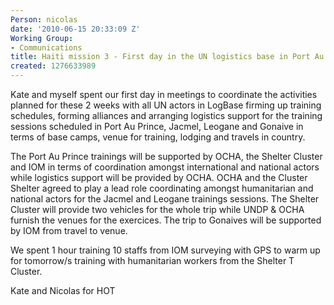 ```yaml
---
Person: nicolas
date: '2010-06-15 20:33:09 Z'
Working Group:
- Communications
title: Haiti mission 3 - First day in the UN logistics base in Port Au Prince
created: 1276633989
---
```

<p>Kate and myself spent our first day in meetings to coordinate the activities planned for these 2 weeks with all UN actors in LogBase firming up training schedules, forming alliances and arranging logistics support for the training sessions scheduled in Port Au Prince, Jacmel, Leogane and Gonaive in terms of base camps, venue for training, lodging and travels in country.</p><p>The Port Au Prince trainings will be supported by OCHA, the Shelter Cluster and IOM in terms of coordination amongst international and national actors while logistics support will be provided by OCHA. OCHA and the Cluster Shelter agreed to play a lead role coordinating amongst humanitarian and national actors for the Jacmel and Leogane trainings sessions. The Shelter Cluster will provide two vehicles for the whole trip while UNDP &amp; OCHA furnish the venues for the exercices. The trip to Gonaives will be supported by IOM from travel to venue.</p><p>We spent 1 hour training 10 staffs from IOM surveying with GPS to warm up for tomorrow/s training with humanitarian workers from the Shelter T Cluster.</p><p>Kate and Nicolas for HOT</p>
